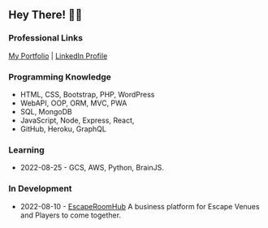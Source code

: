 ## Hey There! 🙋‍♂️ 
### Professional Links
[My Portfolio](https://dlittlefield81.github.io/reactportfolio/) | [LinkedIn Profile](https://www.linkedin.com/in/dennislittlefield/)

### Programming Knowledge
- HTML, CSS, Bootstrap, PHP, WordPress
- WebAPI, OOP, ORM, MVC, PWA
- SQL, MongoDB
- JavaScript, Node, Express, React, 
- GitHub, Heroku, GraphQL
### Learning
- 2022-08-25 - GCS, AWS, Python, BrainJS.
### In Development
- 2022-08-10 - [EscapeRoomHub](https://github.com/DLittlefield81/EscapeRoomHub) A business platform for Escape Venues and Players to come together.
